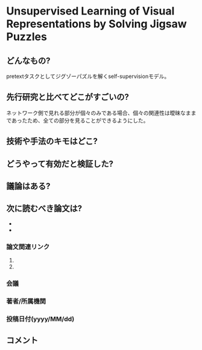 # Unsupervised Learning of Visual Representations by Solving Jigsaw Puzzles

## どんなもの?
pretextタスクとしてジグゾーパズルを解くself-supervisionモデル。

## 先行研究と比べてどこがすごいの?
ネットワーク側で見れる部分が個々のみである場合、個々の関連性は曖昧なままであったため、全ての部分を見ることができるようにした。

## 技術や手法のキモはどこ?


## どうやって有効だと検証した?

## 議論はある?

## 次に読むべき論文は?
-
-

### 論文関連リンク
1.
2.

### 会議

### 著者/所属機関

### 投稿日付(yyyy/MM/dd)

## コメント

